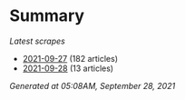 # Summary
*Latest scrapes*
* [2021-09-27](https://github.com/nuuuwan/news_lk/blob/data/news_lk.2021-09-27.json) (182 articles)
* [2021-09-28](https://github.com/nuuuwan/news_lk/blob/data/news_lk.2021-09-28.json) (13 articles)

*Generated at 05:08AM, September 28, 2021*